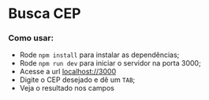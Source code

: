 # Busca CEP
### Como usar: 

- Rode `npm install` para instalar as dependências; 
- Rode `npm run dev` para iniciar o servidor na porta 3000;
- Acesse a url <localhost://3000>
- Digite o CEP desejado e dê um `TAB`; 
- Veja o resultado nos campos
